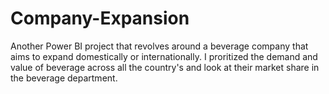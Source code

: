 # Company-Expansion
Another Power BI project that revolves around a beverage company that aims to expand domestically or internationally. I proritized the 
demand and value of beverage across all the country's and look at their market share in the beverage department. 

